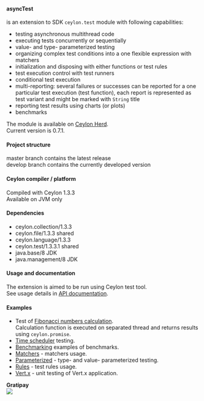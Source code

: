 #### asyncTest  
is an extension to SDK `ceylon.test` module with following capabilities:  

* testing asynchronous multithread code  
* executing tests concurrently or sequentially  
* value- and type- parameterized testing  
* organizing complex test conditions into a one flexible expression with matchers  
* initialization and disposing with either functions or test rules  
* test execution control with test runners  
* conditional test execution  
* multi-reporting: several failures or successes can be reported for a one particular test execution (test function),
  each report is represented as test variant and might be marked with `String` title  
* reporting test results using charts (or plots)  
* benchmarks

The module is available on [Ceylon Herd](https://herd.ceylon-lang.org/modules/herd.asynctest).  
Current version is 0.7.1.  


#### Project structure

master branch contains the latest release  
develop branch contains the currently developed version  


#### Ceylon compiler / platform  

Compiled with Ceylon 1.3.3  
Available on JVM only  


#### Dependencies  

* ceylon.collection/1.3.3  
* ceylon.file/1.3.3 shared  
* ceylon.language/1.3.3  
* ceylon.test/1.3.3.1 shared  
* java.base/8 JDK
* java.management/8 JDK  


#### Usage and documentation  
 
The extension is aimed to be run using Ceylon test tool.  
See usage details in [API documentation](https://modules.ceylon-lang.org/repo/1/herd/asynctest/0.7.1/module-doc/api/index.html).
 
 
#### Examples  
 
* Test of [Fibonacci numbers calculation](examples/herd/examples/asynctest/fibonacci).  
  Calculation function is executed on separated thread and returns results using `ceylon.promise`.
* [Time scheduler](examples/herd/examples/asynctest/scheduler) testing.   
* [Benchmarking](examples/herd/examples/asynctest/benchmark) examples of benchmarks.  
* [Matchers](examples/herd/examples/asynctest/matchers) - matchers usage.  
* [Parameterized](examples/herd/examples/asynctest/parameterized) - type- and value- parameterized testing.  
* [Rules](examples/herd/examples/asynctest/rule) - test rules usage.  
* [Vert.x](examples/herd/examples/asynctest/vertx) - unit testing of Vert.x application.  


**Gratipay**  
<img src="http://img.shields.io/gratipay/user/LisiLisenok.svg">  

